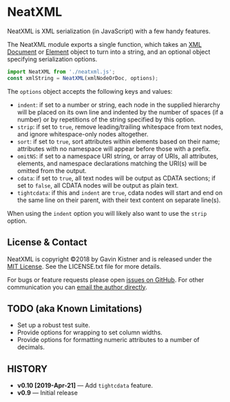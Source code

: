 # NeatXML
NeatXML is XML serialization (in JavaScript) with a few handy features.

The NeatXML module exports a single function, which takes an [XML Document](https://www.w3.org/TR/dom/#xml-document) or [Element](https://www.w3.org/TR/dom/#element) object to turn into a string, and an optional object specifying serialization options.

```js
import NeatXML from './neatxml.js';
const xmlString = NeatXML(xmlNodeOrDoc, options);
```

The `options` object accepts the following keys and values:

* `indent`: if set to a number or string, each node in the supplied hierarchy will be placed on its own line and indented by the number of spaces (if a number) or by repetitions of the string specified by this option.
* `strip`:  if set to `true`, remove leading/trailing whitespace from text nodes, and ignore whitespace-only nodes altogether.
* `sort`:   if set to `true`, sort attributes within elements based on their name; attributes with no namespace will appear before those with a prefix.
* `omitNS`: if set to a namespace URI string, or array of URIs, all attributes, elements, and namespace declarations matching the URI(s) will be omitted from the output.
* `cdata`:  if set to `true`, all text nodes will be output as CDATA sections; if set to `false`, all CDATA nodes will be output as plain text.
* `tightcdata`:  if this and `indent` are `true`, cdata nodes will start and end on the same line on their parent, with their text content on separate line(s).

When using the `indent` option you will likely also want to use the `strip` option.

## License & Contact

NeatXML is copyright ©2018 by Gavin Kistner and is released under
the [MIT License](http://www.opensource.org/licenses/mit-license.php).
See the LICENSE.txt file for more details.

For bugs or feature requests please open [issues on GitHub](https://github.com/Phrogz/NeatXML/issues).
For other communication you can [email the author directly](mailto:!@phrogz.net?subject=NeatXML).

## TODO (aka Known Limitations)

* Set up a robust test suite.
* Provide options for wrapping to set column widths.
* Provide options for formatting numeric attributes to a number of decimals.

## HISTORY

* **v0.10 [2019-Apr-21]** — Add `tightcdata` feature.
* **v0.9** — Initial release
